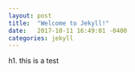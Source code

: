 ```yaml
---
layout: post
title:  "Welcome to Jekyll!"
date:   2017-10-11 16:49:01 -0400
categories: jekyll
---
```


h1. this is a test
